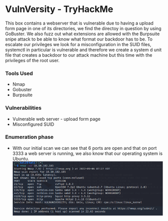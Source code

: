# VulnVersity - TryHackMe

This box contains a webserver that is vulnerable due to having a upload form page in one of its directories, we find the directoy in question by using GoBuster. We also fuzz out what extensions are allowed with the Burpsuite snipe attack to be able to know what format our backdoor has to be. To escalate our privileges we look for a misconfiguration in the SUID files, systemctl in particular is vulnerable and therefore we create a system d unit file that creates a backdoor to our attack machine but this time with the privileges of the root user.


 ### Tools Used
 * Nmap
 * Gobuster
 * Burpsuite

 ### Vulnerabilities
 * Vulnerable web server - upload form page
 * Misconfigured SUID

### Enumeration phase
* With our initial scan we can see that 6 ports are open and that on port 3333 a web server is running, we also know that our operating system is Ubuntu. 
  ![alt text](https://github.com/DarioBeneventi/TryHackMe_Machines/blob/main/VulnVersity/images/image1.png?raw=true)
